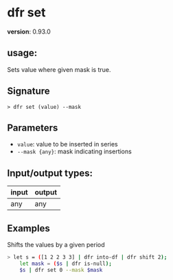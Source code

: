 # dfr set

**version**: 0.93.0

## **usage**:

Sets value where given mask is true.

## Signature

`> dfr set (value) --mask`

## Parameters

- `value`: value to be inserted in series
- `--mask {any}`: mask indicating insertions

## Input/output types:

| input | output |
| ----- | ------ |
| any   | any    |

## Examples

Shifts the values by a given period

```bash
> let s = ([1 2 2 3 3] | dfr into-df | dfr shift 2);
    let mask = ($s | dfr is-null);
    $s | dfr set 0 --mask $mask
```
